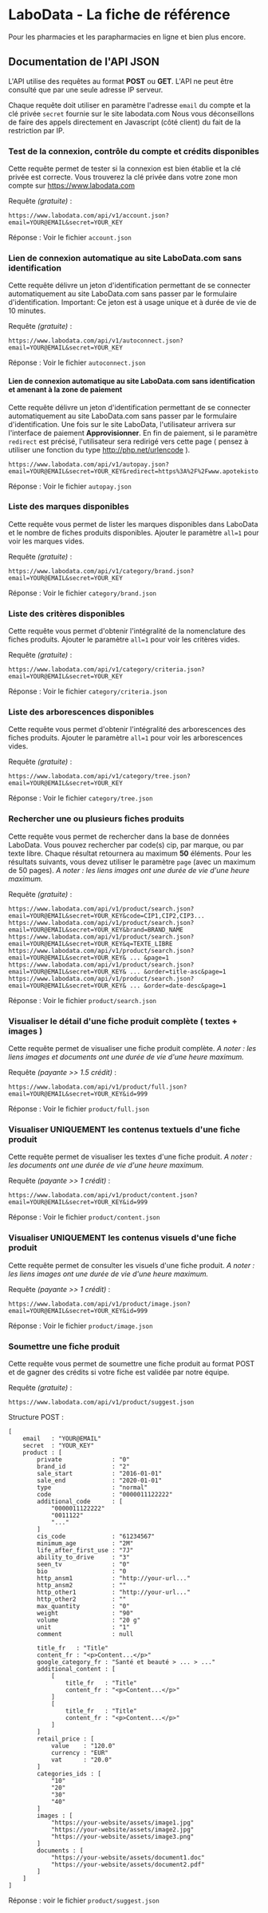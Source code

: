 # LaboData - La fiche de référence

Pour les pharmacies et les parapharmacies en ligne et bien plus encore.


## Documentation de l'API JSON

L'API utilise des requêtes au format **POST** ou **GET**. L'API ne peut être consulté que par une seule adresse IP serveur.

Chaque requête doit utiliser en paramètre l'adresse `email` du compte et la clé privée `secret` fournie sur le site labodata.com
Nous vous déconseillons de faire des appels directement en Javascript (côté client) du fait de la restriction par IP.



### Test de la connexion, contrôle du compte et crédits disponibles

Cette requête permet de tester si la connexion est bien établie et la clé privée est correcte. Vous trouverez la clé privée dans votre zone mon compte sur https://www.labodata.com

Requête *(gratuite)* : 
```
https://www.labodata.com/api/v1/account.json?email=YOUR@EMAIL&secret=YOUR_KEY
```

Réponse : Voir le fichier `account.json`



### Lien de connexion automatique au site LaboData.com sans identification

Cette requête délivre un jeton d'identification permettant de se connecter automatiquement au site LaboData.com sans passer par le formulaire d'identification.
Important: Ce jeton est à usage unique et à durée de vie de 10 minutes. 

Requête *(gratuite)* : 
```
https://www.labodata.com/api/v1/autoconnect.json?email=YOUR@EMAIL&secret=YOUR_KEY
```

Réponse : Voir le fichier `autoconnect.json`



#### Lien de connexion automatique au site LaboData.com sans identification et amenant à la zone de paiement

Cette requête délivre un jeton d'identification permettant de se connecter automatiquement au site LaboData.com sans passer par le formulaire d'identification.
Une fois sur le site LaboData, l'utilisateur arrivera sur l'interface de paiement **Approvisionner**.
En fin de paiement, si le paramètre `redirect` est précisé, l'utilisateur sera redirigé vers cette page ( pensez à utiliser une fonction du type http://php.net/urlencode ).  
```
https://www.labodata.com/api/v1/autopay.json?email=YOUR@EMAIL&secret=YOUR_KEY&redirect=https%3A%2F%2Fwww.apotekisto.fr%2Fadministration%3F...
```

Réponse : Voir le fichier `autopay.json`



### Liste des marques disponibles

Cette requête vous permet de lister les marques disponibles dans LaboData et le nombre de fiches produits disponibles.
Ajouter le paramètre `all=1` pour voir les marques vides.

Requête *(gratuite)* : 
```
https://www.labodata.com/api/v1/category/brand.json?email=YOUR@EMAIL&secret=YOUR_KEY
```

Réponse : Voir le fichier `category/brand.json`



### Liste des critères disponibles

Cette requête vous permet d'obtenir l'intégralité de la nomenclature des fiches produits.
Ajouter le paramètre `all=1` pour voir les critères vides.

Requête *(gratuite)* : 
```
https://www.labodata.com/api/v1/category/criteria.json?email=YOUR@EMAIL&secret=YOUR_KEY
```

Réponse : Voir le fichier `category/criteria.json`



### Liste des arborescences disponibles

Cette requête vous permet d'obtenir l'intégralité des arborescences des fiches produits.
Ajouter le paramètre `all=1` pour voir les arborescences vides.

Requête *(gratuite)* : 
```
https://www.labodata.com/api/v1/category/tree.json?email=YOUR@EMAIL&secret=YOUR_KEY
```

Réponse : Voir le fichier `category/tree.json`



### Rechercher une ou plusieurs fiches produits

Cette requête vous permet de rechercher dans la base de données LaboData. Vous pouvez rechercher par code(s) cip, par marque, ou par texte libre.
Chaque résultat retournera au maximum **50** éléments. Pour les résultats suivants, vous devez utiliser le paramètre `page` (avec un maximum de 50 pages).
*A noter : les liens images ont une durée de vie d'une heure maximum.*

Requête *(gratuite)* :
```
https://www.labodata.com/api/v1/product/search.json?email=YOUR@EMAIL&secret=YOUR_KEY&code=CIP1,CIP2,CIP3...
https://www.labodata.com/api/v1/product/search.json?email=YOUR@EMAIL&secret=YOUR_KEY&brand=BRAND_NAME
https://www.labodata.com/api/v1/product/search.json?email=YOUR@EMAIL&secret=YOUR_KEY&q=TEXTE_LIBRE
https://www.labodata.com/api/v1/product/search.json?email=YOUR@EMAIL&secret=YOUR_KEY& ... &page=1
https://www.labodata.com/api/v1/product/search.json?email=YOUR@EMAIL&secret=YOUR_KEY& ... &order=title-asc&page=1
https://www.labodata.com/api/v1/product/search.json?email=YOUR@EMAIL&secret=YOUR_KEY& ... &order=date-desc&page=1
```

Réponse : Voir le fichier `product/search.json`



### Visualiser le détail d'une fiche produit complète ( textes + images )

Cette requête permet de visualiser une fiche produit complète.
*A noter : les liens images et documents ont une durée de vie d'une heure maximum.*

Requête *(payante >> 1.5 crédit)* :
```
https://www.labodata.com/api/v1/product/full.json?email=YOUR@EMAIL&secret=YOUR_KEY&id=999
```

Réponse : Voir le fichier `product/full.json`



### Visualiser UNIQUEMENT les contenus textuels d'une fiche produit

Cette requête permet de visualiser les textes d'une fiche produit.
*A noter : les documents ont une durée de vie d'une heure maximum.*

Requête *(payante >> 1 crédit)* :
```
https://www.labodata.com/api/v1/product/content.json?email=YOUR@EMAIL&secret=YOUR_KEY&id=999
```

Réponse : Voir le fichier `product/content.json`



### Visualiser UNIQUEMENT les contenus visuels d'une fiche produit

Cette requête permet de consulter les visuels d'une fiche produit.
*A noter : les liens images ont une durée de vie d'une heure maximum.*

Requête *(payante >> 1 crédit)* :
```
https://www.labodata.com/api/v1/product/image.json?email=YOUR@EMAIL&secret=YOUR_KEY&id=999
```

Réponse : Voir le fichier `product/image.json`



### Soumettre une fiche produit

Cette requête vous permet de soumettre une fiche produit au format POST et de gagner des crédits si votre fiche est validée par notre équipe.

Requête *(gratuite)* :
```
https://www.labodata.com/api/v1/product/suggest.json
```

Structure POST :
```
[
    email   : "YOUR@EMAIL"
    secret  : "YOUR_KEY"
    product : [
        private              : "0"
        brand_id             : "2"
        sale_start           : "2016-01-01"
        sale_end             : "2020-01-01"
        type                 : "normal"
        code                 : "0000011122222"
        additional_code      : [
            "0000011122222"
            "0011122"
            "..."
        ]
        cis_code             : "61234567"
        minimum_age          : "2M"
        life_after_first_use : "7J"
        ability_to_drive     : "3"
        seen_tv              : "0"
        bio                  : "0
        http_ansm1           : "http://your-url..."
        http_ansm2           : ""
        http_other1          : "http://your-url..."
        http_other2          : ""
        max_quantity         : "0"
        weight               : "90"
        volume               : "20 g"
        unit                 : "1"
        comment              : null

        title_fr   : "Title"
        content_fr : "<p>Content...</p>"
        google_category_fr : "Santé et beauté > ... > ..."
        additional_content : [
            [
                title_fr   : "Title"
                content_fr : "<p>Content...</p>"
            ]
            [
                title_fr   : "Title"
                content_fr : "<p>Content...</p>"
            ]
        ]
        retail_price : [
            value    : "120.0"
            currency : "EUR"
            vat      : "20.0"
        ]
        categories_ids : [
            "10"
            "20"
            "30"
            "40"
        ]
        images : [
            "https://your-website/assets/image1.jpg"
            "https://your-website/assets/image2.jpg"
            "https://your-website/assets/image3.png"
        ]
        documents : [
            "https://your-website/assets/document1.doc"
            "https://your-website/assets/document2.pdf"
        ]
    ]
]
```

Réponse : voir le fichier `product/suggest.json`

